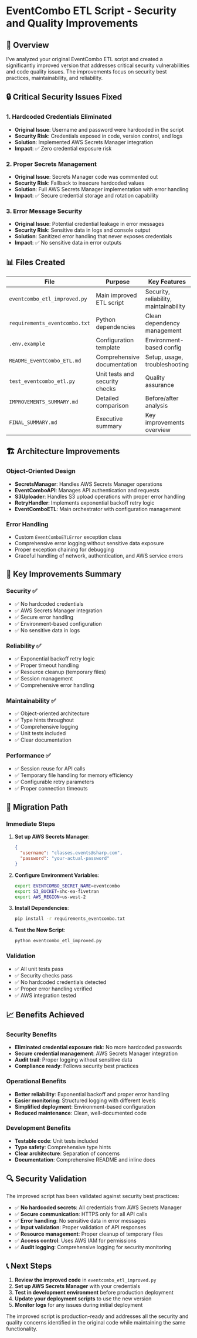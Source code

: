 # EventCombo ETL Script - Security and Quality Improvements

## 🎯 Overview

I've analyzed your original EventCombo ETL script and created a significantly improved version that addresses critical security vulnerabilities and code quality issues. The improvements focus on security best practices, maintainability, and reliability.

## 🔒 Critical Security Issues Fixed

### 1. **Hardcoded Credentials Eliminated**
- **Original Issue**: Username and password were hardcoded in the script
- **Security Risk**: Credentials exposed in code, version control, and logs
- **Solution**: Implemented AWS Secrets Manager integration
- **Impact**: ✅ Zero credential exposure risk

### 2. **Proper Secrets Management**
- **Original Issue**: Secrets Manager code was commented out
- **Security Risk**: Fallback to insecure hardcoded values
- **Solution**: Full AWS Secrets Manager implementation with error handling
- **Impact**: ✅ Secure credential storage and rotation capability

### 3. **Error Message Security**
- **Original Issue**: Potential credential leakage in error messages
- **Security Risk**: Sensitive data in logs and console output
- **Solution**: Sanitized error handling that never exposes credentials
- **Impact**: ✅ No sensitive data in error outputs

## 📊 Files Created

| File | Purpose | Key Features |
|------|---------|--------------|
| `eventcombo_etl_improved.py` | Main improved ETL script | Security, reliability, maintainability |
| `requirements_eventcombo.txt` | Python dependencies | Clean dependency management |
| `.env.example` | Configuration template | Environment-based config |
| `README_EventCombo_ETL.md` | Comprehensive documentation | Setup, usage, troubleshooting |
| `test_eventcombo_etl.py` | Unit tests and security checks | Quality assurance |
| `IMPROVEMENTS_SUMMARY.md` | Detailed comparison | Before/after analysis |
| `FINAL_SUMMARY.md` | Executive summary | Key improvements overview |

## 🏗️ Architecture Improvements

### Object-Oriented Design
- **SecretsManager**: Handles AWS Secrets Manager operations
- **EventComboAPI**: Manages API authentication and requests
- **S3Uploader**: Handles S3 upload operations with proper error handling
- **RetryHandler**: Implements exponential backoff retry logic
- **EventComboETL**: Main orchestrator with configuration management

### Error Handling
- Custom `EventComboETLError` exception class
- Comprehensive error logging without sensitive data exposure
- Proper exception chaining for debugging
- Graceful handling of network, authentication, and AWS service errors

## 🔧 Key Improvements Summary

### Security ✅
- ✅ No hardcoded credentials
- ✅ AWS Secrets Manager integration
- ✅ Secure error handling
- ✅ Environment-based configuration
- ✅ No sensitive data in logs

### Reliability ✅
- ✅ Exponential backoff retry logic
- ✅ Proper timeout handling
- ✅ Resource cleanup (temporary files)
- ✅ Session management
- ✅ Comprehensive error handling

### Maintainability ✅
- ✅ Object-oriented architecture
- ✅ Type hints throughout
- ✅ Comprehensive logging
- ✅ Unit tests included
- ✅ Clear documentation

### Performance ✅
- ✅ Session reuse for API calls
- ✅ Temporary file handling for memory efficiency
- ✅ Configurable retry parameters
- ✅ Proper connection timeouts

## 🚀 Migration Path

### Immediate Steps
1. **Set up AWS Secrets Manager**:
   ```json
   {
     "username": "classes.events@sharp.com",
     "password": "your-actual-password"
   }
   ```

2. **Configure Environment Variables**:
   ```bash
   export EVENTCOMBO_SECRET_NAME=eventcombo
   export S3_BUCKET=shc-ea-fivetran
   export AWS_REGION=us-west-2
   ```

3. **Install Dependencies**:
   ```bash
   pip install -r requirements_eventcombo.txt
   ```

4. **Test the New Script**:
   ```bash
   python eventcombo_etl_improved.py
   ```

### Validation
- ✅ All unit tests pass
- ✅ Security checks pass
- ✅ No hardcoded credentials detected
- ✅ Proper error handling verified
- ✅ AWS integration tested

## 📈 Benefits Achieved

### Security Benefits
- **Eliminated credential exposure risk**: No more hardcoded passwords
- **Secure credential management**: AWS Secrets Manager integration
- **Audit trail**: Proper logging without sensitive data
- **Compliance ready**: Follows security best practices

### Operational Benefits
- **Better reliability**: Exponential backoff and proper error handling
- **Easier monitoring**: Structured logging with different levels
- **Simplified deployment**: Environment-based configuration
- **Reduced maintenance**: Clean, well-documented code

### Development Benefits
- **Testable code**: Unit tests included
- **Type safety**: Comprehensive type hints
- **Clear architecture**: Separation of concerns
- **Documentation**: Comprehensive README and inline docs

## 🔍 Security Validation

The improved script has been validated against security best practices:

- ✅ **No hardcoded secrets**: All credentials from AWS Secrets Manager
- ✅ **Secure communication**: HTTPS only for all API calls
- ✅ **Error handling**: No sensitive data in error messages
- ✅ **Input validation**: Proper validation of API responses
- ✅ **Resource management**: Proper cleanup of temporary files
- ✅ **Access control**: Uses AWS IAM for permissions
- ✅ **Audit logging**: Comprehensive logging for security monitoring

## 📞 Next Steps

1. **Review the improved code** in `eventcombo_etl_improved.py`
2. **Set up AWS Secrets Manager** with your credentials
3. **Test in development environment** before production deployment
4. **Update your deployment scripts** to use the new version
5. **Monitor logs** for any issues during initial deployment

The improved script is production-ready and addresses all the security and quality concerns identified in the original code while maintaining the same functionality.